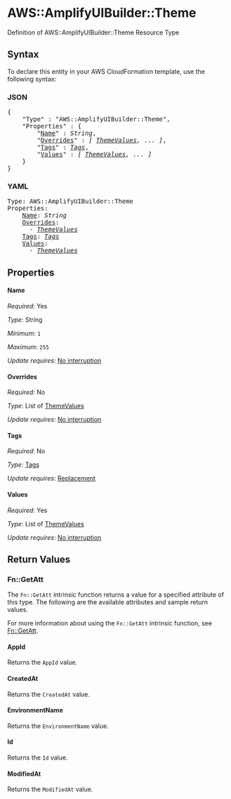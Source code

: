 # AWS::AmplifyUIBuilder::Theme

Definition of AWS::AmplifyUIBuilder::Theme Resource Type

## Syntax

To declare this entity in your AWS CloudFormation template, use the following syntax:

### JSON

<pre>
{
    "Type" : "AWS::AmplifyUIBuilder::Theme",
    "Properties" : {
        "<a href="#name" title="Name">Name</a>" : <i>String</i>,
        "<a href="#overrides" title="Overrides">Overrides</a>" : <i>[ <a href="themevalues.md">ThemeValues</a>, ... ]</i>,
        "<a href="#tags" title="Tags">Tags</a>" : <i><a href="tags.md">Tags</a></i>,
        "<a href="#values" title="Values">Values</a>" : <i>[ <a href="themevalues.md">ThemeValues</a>, ... ]</i>
    }
}
</pre>

### YAML

<pre>
Type: AWS::AmplifyUIBuilder::Theme
Properties:
    <a href="#name" title="Name">Name</a>: <i>String</i>
    <a href="#overrides" title="Overrides">Overrides</a>: <i>
      - <a href="themevalues.md">ThemeValues</a></i>
    <a href="#tags" title="Tags">Tags</a>: <i><a href="tags.md">Tags</a></i>
    <a href="#values" title="Values">Values</a>: <i>
      - <a href="themevalues.md">ThemeValues</a></i>
</pre>

## Properties

#### Name

_Required_: Yes

_Type_: String

_Minimum_: <code>1</code>

_Maximum_: <code>255</code>

_Update requires_: [No interruption](https://docs.aws.amazon.com/AWSCloudFormation/latest/UserGuide/using-cfn-updating-stacks-update-behaviors.html#update-no-interrupt)

#### Overrides

_Required_: No

_Type_: List of <a href="themevalues.md">ThemeValues</a>

_Update requires_: [No interruption](https://docs.aws.amazon.com/AWSCloudFormation/latest/UserGuide/using-cfn-updating-stacks-update-behaviors.html#update-no-interrupt)

#### Tags

_Required_: No

_Type_: <a href="tags.md">Tags</a>

_Update requires_: [Replacement](https://docs.aws.amazon.com/AWSCloudFormation/latest/UserGuide/using-cfn-updating-stacks-update-behaviors.html#update-replacement)

#### Values

_Required_: Yes

_Type_: List of <a href="themevalues.md">ThemeValues</a>

_Update requires_: [No interruption](https://docs.aws.amazon.com/AWSCloudFormation/latest/UserGuide/using-cfn-updating-stacks-update-behaviors.html#update-no-interrupt)

## Return Values

### Fn::GetAtt

The `Fn::GetAtt` intrinsic function returns a value for a specified attribute of this type. The following are the available attributes and sample return values.

For more information about using the `Fn::GetAtt` intrinsic function, see [Fn::GetAtt](https://docs.aws.amazon.com/AWSCloudFormation/latest/UserGuide/intrinsic-function-reference-getatt.html).

#### AppId

Returns the <code>AppId</code> value.

#### CreatedAt

Returns the <code>CreatedAt</code> value.

#### EnvironmentName

Returns the <code>EnvironmentName</code> value.

#### Id

Returns the <code>Id</code> value.

#### ModifiedAt

Returns the <code>ModifiedAt</code> value.
